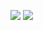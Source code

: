 ![](https://i.postimg.cc/FRmH8n0K/image-2024-05-26-110832820.png)
![](https://i.postimg.cc/9F6th6Mj/image.png)

